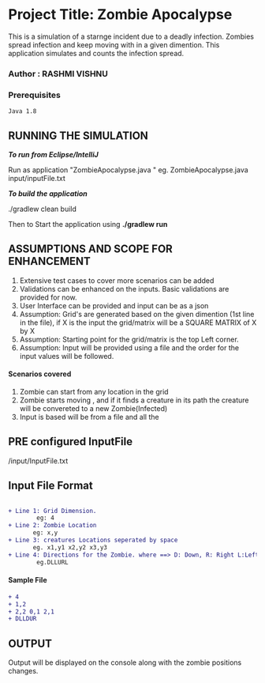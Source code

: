  
# Project Title: Zombie Apocalypse

This is a simulation of a starnge incident due to a deadly infection. Zombies spread infection and keep moving with in a given dimention. This application simulates and counts the infection spread.

### Author : RASHMI VISHNU
 
### Prerequisites

```
Java 1.8
```
## RUNNING THE SIMULATION

**_To run from Eclipse/IntelliJ_**

Run as application "ZombieApocalypse.java  <inputFilePath>"
   eg. ZombieApocalypse.java input/inputFile.txt

**_To build the application_**

./gradlew clean build

 Then to Start the application using
   **./gradlew run <filePath>**



## ASSUMPTIONS AND SCOPE FOR ENHANCEMENT

1. Extensive test cases to cover more scenarios can be added
1. Validations can be enhanced on the inputs. Basic validations are provided for now.
1. User Interface can be provided and input can be as a json
1. Assumption: Grid's are generated based on the given dimention (1st line in the file), if X is the input the grid/matrix will be a SQUARE MATRIX of X by X
1. Assumption: Starting point for the grid/matrix is the top Left corner.
1. Assumption: Input will be provided using a file and the order for the input values will be followed.
 
#### Scenarios covered
1. Zombie can start from any location in the grid
2. Zombie starts moving , and if it finds a creature in its path the creature will be convereted to a new Zombie(Infected)
3. Input is based will be from a file and all the

## PRE configured InputFile

/input/InputFile.txt

## Input File Format
```diff

+ Line 1: Grid Dimension.  
        eg: 4 
+ Line 2: Zombie Location 
       eg: x,y 
+ Line 3: creatures Locations seperated by space 
       eg. x1,y1 x2,y2 x3,y3 
+ Line 4: Directions for the Zombie. where ==> D: Down, R: Right L:Left and U: UP 
        eg.DLLURL  
  ```
#### Sample File 

```diff
+ 4
+ 1,2
+ 2,2 0,1 2,1
+ DLLDUR

```

 ## OUTPUT 
 
 Output will be displayed on the console along with the zombie positions changes.
 
 
 

     
    
